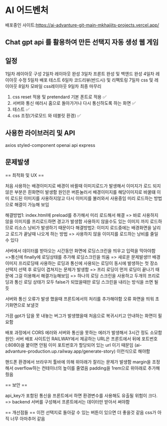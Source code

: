 # AI 어드벤처

배포중인 사이트:https://ai-advanture-git-main-mkhajiits-projects.vercel.app/

## Chat gpt api 를 활용하여 만든 선택지 자동 생성 웹 게임

## 일정

1일차 레이아웃 구성
2일차 레이아웃 완성
3일차 프론트 완성 및 백앤드 완성
4일차 레이아웃 수정
5일차 배포 테스트
6일차 코드리뷰(반드시) 및 리펙토링
7일차 css 및 레이아웃
8일차 모바일 css레이아웃
9일차 최종 마무리

1. css reset 적용 및 pretendard 기본 폰트로 적용 ✅
2. 서버와 통신 에러시 홈으로 돌아가거나 다시 통신하도록 하는 화면 ✅
3. 테스트 ✅
4. css 조정(가로모드 와 테블릿 환경) ✅

## 사용한 라이브러리 및 API

axios
styled-component
openai api
express

## 문제발생

== 최적화 및 UX ==

처음 사용하는 배경이미지로 배경이 바뀔때 이미지로드가 발생해서
이미지가 로드 되지 않은 부분은 흰화면이 발생함
원인은 버튼눌러서 배경이미지를 해당이미지로 바꿀떄 이미 로드된 이미지를 사용하지않고
다시 이미지를 불러와서 사용중임 미리 로드하는 방법으로 해결이 가능해 보임

해결방법1: index.html에 preload를 추가해서 미리 로드해서 해결
=> 바로 사용하지 않을 이미지를 프리로드하면 경고가 발생함 사용하지 않을수도 있는 이미지 까지 로드하므로 리소스 낭비가 발생하기 때문이다
해결방법2: 이미지 로드중에는 배경화면을 날리고 로드가 끝날때 나오게 하는 방법
=> 사용하지 않을 이미지를 로드하는 낭비를 줄일 수 있다

서버에서 데이터를 받아오는 시간동안 화면에 로딩스크린을 띄우고 입력을 막아야함
=>통신에 finally에 로딩상태를 추가해 로딩스크린을 띄움
=> 새로운 문제발생!!! 배경이미지 프리로딩때 사용하는 로딩과 통신에 사용되는 로딩이
동시에 발생하는 첫 장소 선택지 선택 후 로딩이 겹쳐지는 문제가 발생함
=> 프리 로딩이 먼저 로딩이 끝나기 때문에 그걸 이용해서 해결가능해보임
=> 하나의 로딩 스크린을 사용하고 두개의 프리로딩과 통신 로딩 상태가 모두 false가 되었을때만 로딩 스크린을 내리는 방식을 쓰면 될 듯

서버와 통신 오류가 발생 했을때 프론트에서의 처리를 추가해야함 오류 화면을 띄워 초기화면으로 보낼것

가끔 gpt가 답을 못 내놓는 버그가 발생했을때 처음으로 복귀시키고 안내하는 화면이 필요함

배포 과정에서 CORS 에러와 서버와 통신을 못하는 에러가 발생해서 3시간 정도 소모함
원인: 서버 배포 사이트인 RAILWAY에서 제공하는 URL은 프론트에서 뒤에 포트번호(:8080)을 붙이면 안됨 이미 포트번호가 할당되어 있는 url 이기 때문임
(ai-advanture-production.up.railway.app/generate-story) 이런식으로 해야함

핸드폰 환경에서 브라우저 툴바에 의해 위아래가 잘리는 문제가 발생함
margin을 조정해서 overflow하는 컨테이너의 높이를 줄였음
padding을 1rem으로 위아래로 추가해줬음

== 보안 ==

api_key가 포함된 통신을 프론트에서 하면 환경변수를 사용해도 유출될 위험이 크다.
=> backend 서버를 구성해서 프론트에서는 데이터만 받아서 써야함

== 개선점들 ==
이전 선택지로 돌아갈 수 있는 버튼이 있으면 더 좋을것 같음
css가 아직 너무 아마추어 같음
